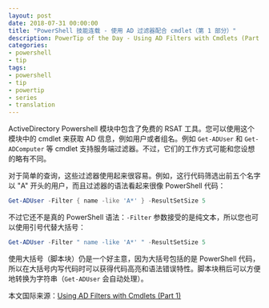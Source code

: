 ```yaml
---
layout: post
date: 2018-07-31 00:00:00
title: "PowerShell 技能连载 - 使用 AD 过滤器配合 cmdlet（第 1 部分）"
description: PowerTip of the Day - Using AD Filters with Cmdlets (Part 1)
categories:
- powershell
- tip
tags:
- powershell
- tip
- powertip
- series
- translation
---
```

ActiveDirectory Powershell 模块中包含了免费的 RSAT 工具。您可以使用这个模块中的 cmdlet 来获取 AD 信息，例如用户或者组名。例如 `Get-ADUser` 和 `Get-ADComputer` 等 cmdlet 支持服务端过滤器。不过，它们的工作方式可能和您设想的略有不同。

对于简单的查询，这些过滤器使用起来很容易。例如，这行代码筛选出前五个名字以 "A" 开头的用户，而且过滤器的语法看起来很像 PowerShell 代码：

```powershell
Get-ADUser -Filter { name -like 'A*' } -ResultSetSize 5
```

不过它还不是真的 PowerShell 语法：`-Filter` 参数接受的是纯文本，所以您也可以使用引号代替大括号：

```powershell
Get-ADUser -Filter " name -like 'A*' " -ResultSetSize 5
```

使用大括号（脚本块）仍是一个好主意，因为大括号包括的是 PowerShell 代码，所以在大括号内写代码时可以获得代码高亮和语法错误特性。脚本块稍后可以方便地转换为字符串（`Get-ADUser` 会自动处理）。

<!--more-->
本文国际来源：[Using AD Filters with Cmdlets (Part 1)](http://community.idera.com/powershell/powertips/b/tips/posts/using-ad-filters-with-cmdlets-part-1)

